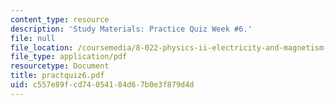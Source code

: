 ```yaml
---
content_type: resource
description: 'Study Materials: Practice Quiz Week #6.'
file: null
file_location: /coursemedia/8-022-physics-ii-electricity-and-magnetism-fall-2002/c557e89fcd74054184d67b0e3f879d4d_practquiz6.pdf
file_type: application/pdf
resourcetype: Document
title: practquiz6.pdf
uid: c557e89f-cd74-0541-84d6-7b0e3f879d4d
---
```

